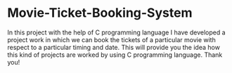 # Movie-Ticket-Booking-System
In this project with the help of C programming language I have developed a project work in which we can book the tickets of a particular movie with respect to a particular timing and date. This will provide you the idea how this kind of projects are worked by using C programming language. Thank you!
